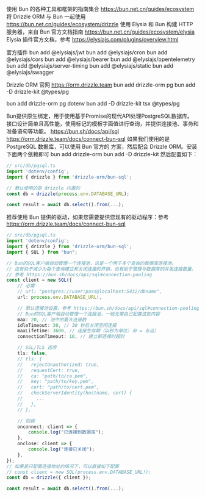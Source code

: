 使用 Bun 的各种工具和框架的指南集合 https://bun.net.cn/guides/ecosystem
将 Drizzle ORM 与 Bun 一起使用 https://bun.net.cn/guides/ecosystem/drizzle
使用 Elysia 和 Bun 构建 HTTP 服务器，来自 Bun 官方文档指南 https://bun.net.cn/guides/ecosystem/elysia
Elysia 插件官方文档，参考 https://elysiajs.com/plugins/overview.html

官方插件
bun add @elysiajs/jwt
bun add @elysiajs/cron
bun add @elysiajs/cors
bun add @elysiajs/bearer
bun add @elysiajs/opentelemetry
bun add @elysiajs/server-timing
bun add @elysiajs/static
bun add @elysiajs/swagger


Drizzle ORM 官网 https://orm.drizzle.team
bun add drizzle-orm pg
bun add -D drizzle-kit @types/pg

bun add drizzle-orm pg dotenv
bun add -D drizzle-kit tsx @types/pg



Bun提供原生绑定，用于使用基于Promise的现代API处理PostgreSQL数据库。
接口设计简单且高性能，使用标记的模板字面值进行查询，并提供连接池、事务和准备语句等功能。
https://bun.sh/docs/api/sql
https://orm.drizzle.team/docs/connect-bun-sql
如果我们使用的是 PostgreSQL 数据库，可以使用 Bun 官方的 方案，然后配合 Drizzle ORM。安装下面两个依赖即可
bun add drizzle-orm
bun add -D drizzle-kit
然后配置如下：

```typescript
// src/db/pgsql.ts
import 'dotenv/config';
import { drizzle } from 'drizzle-orm/bun-sql';

// 默认使用的是 drizzle 内置的 
const db = drizzle(process.env.DATABASE_URL);

const result = await db.select().from(...);
```
推荐使用 Bun 提供的驱动，如果您需要提供您现有的驱动程序：参考 https://orm.drizzle.team/docs/connect-bun-sql
```typescript
// src/db/pgsql.ts
import 'dotenv/config';
import { drizzle } from 'drizzle-orm/bun-sql';
import { SQL } from "bun";

// Bun的SQL客户端自动管理一个连接池，这是一个用于多个查询的数据库连接池。
// 这有助于减少为每个查询建立和关闭连接的开销，也有助于管理与数据库的并发连接数量。
// 参考 https://bun.sh/docs/api/sql#connection-pooling
const client = new SQL({
    // 必需
    // url: "postgres://user:pass@localhost:5432/dbname",
    url: process.env.DATABASE_URL!,

    // 默认连接池设置，参考 https://bun.sh/docs/api/sql#connection-pooling
    // Bun的SQL客户端自动管理一个连接池，一般无需自己配置这些内容
    max: 20, // 池中的最大连接数
    idleTimeout: 30, // 30 秒后关闭空闲连接
    maxLifetime: 3600, // 连接生存期（以秒为单位）（0 = 永远）
    connectionTimeout: 10, // 建立新连接时超时

    // SSL/TLS 选项
    tls: false,
    // tls: {
    //   rejectUnauthorized: true,
    //   requestCert: true,
    //   ca: "path/to/ca.pem",
    //   key: "path/to/key.pem",
    //   cert: "path/to/cert.pem",
    //   checkServerIdentity(hostname, cert) {
    //     ...
    //   },
    // },

    // 回调
    onconnect: client => {
        console.log("已连接到数据库");
    },
    onclose: client => {
        console.log("连接已关闭");
    },
});
// 如果是只配置连接地址的情况下，可以直接如下配置
// const client = new SQL(process.env.DATABASE_URL!);
const db = drizzle({ client });

const result = await db.select().from(...);
```